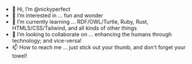 - 👋 Hi, I’m @nickyperfect
- 👀 I’m interested in ... fun and wonder
- 🌱 I’m currently learning ... RDF/OWL/Turtle, Ruby, Rust, HTML5/CSS/Tailwind, and all kinds of other things
- 💞️ I’m looking to collaborate on ... enhancing the humans through technology; and vice-versa!
- 📫 How to reach me ... just stick out your thumb, and don't forget your towel!

<!---
nickyperfect/nickyperfect is a ✨ special ✨ repository because its `README.md` (this file) appears on your GitHub profile.
You can click the Preview link to take a look at your changes.
--->
